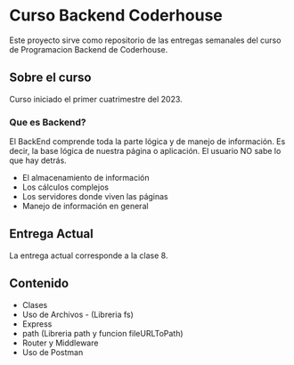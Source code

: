 # Curso Backend Coderhouse

Este proyecto sirve como repositorio de las entregas semanales del curso de Programacion Backend de Coderhouse.

## Sobre el curso
Curso iniciado el primer cuatrimestre del 2023.

### Que es Backend?

El BackEnd comprende toda la parte lógica y de manejo de información. Es decir, la base lógica de nuestra página o aplicación. El usuario NO sabe lo que hay detrás.
* El almacenamiento de información
* Los cálculos complejos
* Los servidores donde viven las páginas
* Manejo de información en general





## Entrega Actual 
La entrega actual corresponde a la clase 8.

## Contenido

* Clases
* Uso de Archivos - (Libreria fs)
* Express 
* path (Libreria path y  funcion fileURLToPath)
* Router y Middleware
* Uso de Postman